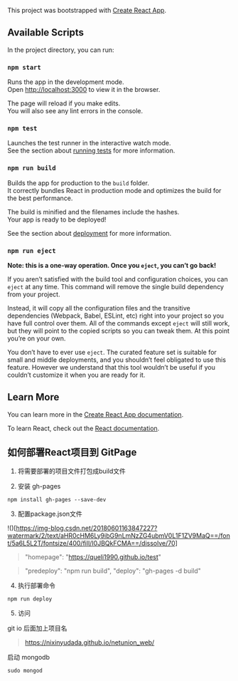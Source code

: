 This project was bootstrapped with [Create React App](https://github.com/facebook/create-react-app).

## Available Scripts

In the project directory, you can run:

### `npm start`

Runs the app in the development mode.<br>
Open [http://localhost:3000](http://localhost:3000) to view it in the browser.

The page will reload if you make edits.<br>
You will also see any lint errors in the console.

### `npm test`

Launches the test runner in the interactive watch mode.<br>
See the section about [running tests](https://facebook.github.io/create-react-app/docs/running-tests) for more information.

### `npm run build`

Builds the app for production to the `build` folder.<br>
It correctly bundles React in production mode and optimizes the build for the best performance.

The build is minified and the filenames include the hashes.<br>
Your app is ready to be deployed!

See the section about [deployment](https://facebook.github.io/create-react-app/docs/deployment) for more information.

### `npm run eject`

**Note: this is a one-way operation. Once you `eject`, you can’t go back!**

If you aren’t satisfied with the build tool and configuration choices, you can `eject` at any time. This command will remove the single build dependency from your project.

Instead, it will copy all the configuration files and the transitive dependencies (Webpack, Babel, ESLint, etc) right into your project so you have full control over them. All of the commands except `eject` will still work, but they will point to the copied scripts so you can tweak them. At this point you’re on your own.

You don’t have to ever use `eject`. The curated feature set is suitable for small and middle deployments, and you shouldn’t feel obligated to use this feature. However we understand that this tool wouldn’t be useful if you couldn’t customize it when you are ready for it.

## Learn More

You can learn more in the [Create React App documentation](https://facebook.github.io/create-react-app/docs/getting-started).

To learn React, check out the [React documentation](https://reactjs.org/).





## 如何部署React项目到 GitPage 

1. 将需要部署的项目文件打包成build文件

2. 安装 gh-pages

`npm install gh-pages --save-dev`

3. 配置package.json文件

!()[https://img-blog.csdn.net/20180601163847227?watermark/2/text/aHR0cHM6Ly9ibG9nLmNzZG4ubmV0L1F1ZV9MaQ==/font/5a6L5L2T/fontsize/400/fill/I0JBQkFCMA==/dissolve/70]

> "homepage": "https://queli1990.github.io/test"

> "predeploy": "npm run build",
> "deploy": "gh-pages -d build"

4. 执行部署命令

`npm run deploy`

5. 访问 

git io 后面加上项目名

> https://nixinyudada.github.io/netunion_web/




启动 mongodb

`sudo mongod`








